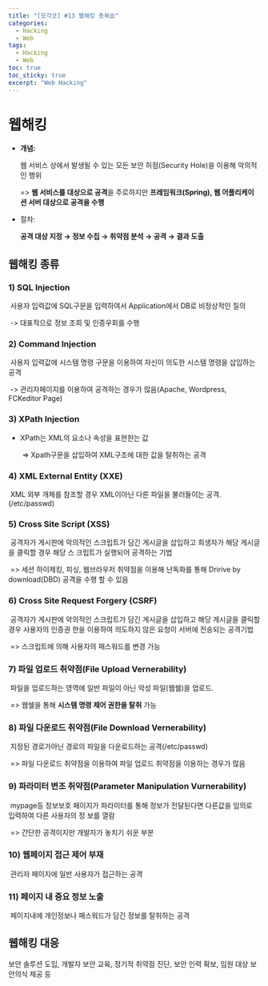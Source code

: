 ```yaml
---
title: "[모각코] #13 웹해킹 총복습"
categories:
  - Hacking
  - Web
tags:
  - Hacking
  - Web
toc: true
toc_sticky: true
excerpt: "Web Hacking"
---
```


# 웹해킹

* **개념:**

  웹 서비스 상에서 발생될 수 있는 모든 보안 허점(Security Hole)을 이용해 악의적인 행위

  => **웹 서비스를 대상으로 공격**을 주로하지만 **프레임워크(Spring), 웹 어플리케이션 서버 대상으로 공격을 수행**

* 절차:

  **공격 대상 지정 → 정보 수집 → 취약점 분석 → 공격 → 결과 도출** 



## 웹해킹 종류

### **1) SQL Injection**

​	사용자 입력값에 SQL구문을 입력하여서 Application에서 DB로 비정상적인 질의

​		-> 대표적으로 정보 조회 및 인증우회를 수행

 

### **2) Command Injection**

​	사용자 입력값에 시스템 명령 구문을 이용하여 자신이 의도한 시스템 명령을 삽입하는 공격

​		-> 관리자페이지를 이용하여 공격하는 경우가 많음(Apache, Wordpress, FCKeditor Page) 

 

### **3) XPath Injection**

* XPath는 XML의 요소나 속성을 표현한는 값

  ​	=> Xpath구문을 삽입하여 XML구조에 대한 값을 탈취하는 공격

 

### **4) XML External Entity (XXE)**

​	XML 외부 개체를 참조할 경우 XML이아닌 다른 파일을 불러들이는 공격.(/etc/passwd)

 

### **5) Cross Site Script (XSS)**

​	공격자가 게시판에 악의적인 스크립트가 담긴 게시글을 삽입하고 희생자가 해당 게시글을 클릭할 경우 해당 스	크립트가 실행되어 공격하는 기법

​		=> 세션 하이제킹, 피싱, 웹브라우저 취약점을 이용해 난독화를 통해 Dririve by download(DBD) 공격을 수행		할 	수 있음

 

### **6) Cross Site Request Forgery (CSRF)**

​	공격자가 게시판에 악의적인 스크립트가 담긴 게시글을 삽입하고 해당 게시글을 클릭할 경우 사용자의 인증권	한을 이용하여 의도하지 않은 요청이 서버에 전송되는 공격기법

​		=> 스크립트에 의해 사용자의 패스워드를 변경 가능

 

### **7) 파일 업로드 취약점(File Upload Vernerability)**

​	파일을 업로드하는 영역에 일반 파일이 아닌 악성 파일(웹쉘)을 업로드.

​		=> 웹쉘을 통해 **시스템 명령 제어 권한을 탈취** 가능

 

### **8) 파일 다운로드 취약점(File Download Vernerability)**

​	지정된 경로가아닌 경로의 파일을 다운로드하는 공격(/etc/passwd)

​		=> 파일 다운로드 취약점을 이용하여 파일 업로드 취약점을 이용하는 경우가 많음

 

### **9) 파라미터 변조 취약점(Parameter Manipulation Vurnerability)**

​	mypage등 정보보호 페이지가 파라미터를 통해 정보가 전달된다면 다른값을 임의로 입력하여 다른 사용자의 정	보를 열람

​		=> 간단한 공격이지만 개발자가 놓치기 쉬운 부분

 

### **10) 웹페이지 접근 제어 부재**

​	관리자 페이지에 일반 사용자가 접근하는 공격

 

### **11) 페이지 내 중요 정보 노출**

​	페이지내에 개인정보나 패스워드가 담긴 정보를 탈취하는 공격



## 웹해킹 대응

보안 솔루션 도입, 개발자 보안 교육, 정기적 취약점 진단, 보안 인력 확보, 임원 대상 보안의식 제공 등
